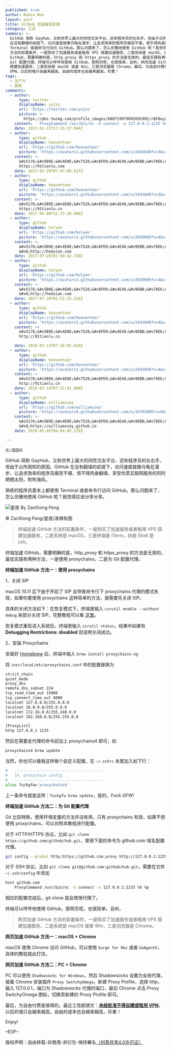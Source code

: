 ```yaml
---
published: true
author: Robin Wen
layout: post
title: GitHub 加速最佳实践
category: 工具
summary: >-
  GitHub 简称 GayHub，又称世界上最大的同性交友平台，还称程序员的左右手。但由于众所周知的原因，GitHub
  在没有翻墙的前提下，访问速度就像乌龟在漫步，让追求效率的程序员痛苦不堪，恨不得肉身翻墙，享受优质互联网服务的同时晒晒太阳，吹吹海风。熟练的程序员基本上都使用
  Terminal 或者命令行访问 GitHub。那么问题来了，怎么优雅地使用 GitHub 呢？我觉得应该分享分享。终端加速 GitHub
  方法的前置条件，一是购买了加速服务或者租用 VPS 搭建加速服务，二是系统是 macOS，三是终端是 iTerm，四是 Shell 是 zsh。终端加速
  GitHub，需要明确的是，http_proxy 和 https_proxy 的方法是无效的。最佳实践有两种方法，一是使用 proxychains，二是为
  Git 配置代理。终端可以呼呼地使用 GitHub，那网页呢，也很简单，且听。网页加速 GitHub 方法的前置条件，一是购买了加速服务或者租用 VPS
  搭建加速服务，二是系统是 macOS 或者 Win，三是浏览器是 Chrome。最后，为自由付费是值得的。最近工信部颁文：未经批准不得自建或租用
  VPN，以后的墙只会越来越高，自由的成本也会越来越高，珍重！
tags:
  - 生产力
  - 效率
comments:
  - author:
      type: twitter
      displayName: yxjxx
      url: 'https://twitter.com/yxjxx'
      picture: >-
        https://pbs.twimg.com/profile_images/680719979092692992/rQF8oyZD_bigger.png
    content: ' ProxyCommand /usr/bin/nc -X connect -x 127.0.0.1:1235 %h %p doesn&apos;t work for me.'
    date: 2017-02-12T17:25:37.944Z
  - author:
      type: github
      displayName: heaventear
      url: 'https://github.com/heaventear'
      picture: 'https://avatars1.githubusercontent.com/u/2443840?v=3&s=73'
    content: >-
      &#x5176;&#x5B9E;&#x4E0D;&#x7528;&#x8FD9;&#x4E48;&#x9EBB;&#x70E6;&#xFF0C;&#x6302;&#x4E2A;&#x5916;&#x7F51;&#x52A0;&#x901F;&#x5668;&#x5C31;&#x884C;&#x4E86;&#xFF0C;&#x6211;&#x7528;&#x7684;&#x662F;&#x5929;&#x8DEF;&#x52A0;&#x901F;&#x5668;&#xFF0C;&#x6548;&#x679C;&#x633A;&#x597D;&#x7684;,
      https://91tianlu.com
    date: 2017-03-29T07:47:08.527Z
  - author:
      type: github
      displayName: heaventear
      url: 'https://github.com/heaventear'
      picture: 'https://avatars1.githubusercontent.com/u/2443840?v=3&s=73'
    content: >-
      &#x5176;&#x5B9E;&#x4E0D;&#x7528;&#x8FD9;&#x4E48;&#x9EBB;&#x70E6;&#xFF0C;&#x6302;&#x4E2A;&#x5916;&#x7F51;&#x52A0;&#x901F;&#x5668;&#x5C31;&#x884C;&#x4E86;&#xFF0C;&#x6211;&#x7528;&#x7684;&#x662F;&#x5929;&#x8DEF;&#x52A0;&#x901F;&#x5668;&#xFF0C;&#x6548;&#x679C;&#x633A;&#x597D;&#x7684;,
      https://91tianlu.cn
    date: 2017-04-08T15:37:30.986Z
  - author:
      type: github
      displayName: holyen
      url: 'https://github.com/holyen'
      picture: 'https://avatars3.githubusercontent.com/u/2010669?v=4&s=73'
    content: >-
      &#x5176;&#x5B9E;&#x4E0D;&#x7528;&#x8FD9;&#x4E48;&#x9EBB;&#x70E6;&#xFF0C;&#x6302;&#x4E2A;&#x5916;&#x7F51;&#x52A0;&#x901F;&#x5668;&#x5C31;&#x884C;&#x4E86;&#xFF0C;&#x6211;&#x7528;&#x7684;&#x662F;&#x6CB3;&#x5BF9;&#x5CB8;&#x52A0;&#x901F;&#x5668;&#xFF0C;&#x6548;&#x679C;&#x633A;&#x597D;&#x7684;,
      &#x8;http://heduian.com
    date: 2017-07-28T01:50:42.750Z
  - author:
      type: github
      displayName: holyen
      url: 'https://github.com/holyen'
      picture: 'https://avatars3.githubusercontent.com/u/2010669?v=4&s=73'
    content: >-
      &#x5176;&#x5B9E;&#x4E0D;&#x7528;&#x8FD9;&#x4E48;&#x9EBB;&#x70E6;&#xFF0C;&#x6302;&#x4E2A;&#x5916;&#x7F51;&#x52A0;&#x901F;&#x5668;&#x5C31;&#x884C;&#x4E86;&#xFF0C;&#x6211;&#x7528;&#x7684;&#x662F;&#x6CB3;&#x5BF9;&#x5CB8;&#x52A0;&#x901F;&#x5668;&#xFF0C;&#x6548;&#x679C;&#x633A;&#x597D;&#x7684;,
      &#x8;http://heduian.com
    date: 2017-07-28T01:51:15.216Z
  - author:
      type: github
      displayName: heaventear
      url: 'https://github.com/heaventear'
      picture: 'https://avatars2.githubusercontent.com/u/2443840?v=4&s=73'
    content: >+
      &#x5176;&#x5B9E;&#x4E0D;&#x7528;&#x8FD9;&#x4E48;&#x9EBB;&#x70E6;&#xFF0C;&#x6302;&#x4E2A;&#x5916;&#x7F51;&#x52A0;&#x901F;&#x5668;&#x5C31;&#x884C;&#x4E86;&#xFF0C;&#x6211;&#x7528;&#x7684;&#x662F;&#x5929;&#x8DEF;&#x52A0;&#x901F;&#x5668;&#xFF0C;&#x6548;&#x679C;&#x633A;&#x597D;&#x7684;,
      http://91tianlu.cn

    date: 2018-03-14T07:36:05.820Z
  - author:
      type: github
      displayName: heaventear
      url: 'https://github.com/heaventear'
      picture: 'https://avatars2.githubusercontent.com/u/2443840?v=4&s=73'
    content: >
      &#x5176;&#x5B9E;&#x4E0D;&#x7528;&#x8FD9;&#x4E48;&#x9EBB;&#x70E6;&#xFF0C;&#x6302;&#x4E2A;&#x5916;&#x7F51;&#x52A0;&#x901F;&#x5668;&#x5C31;&#x884C;&#x4E86;&#xFF0C;&#x6211;&#x7528;&#x7684;&#x662F;&#x5929;&#x8DEF;&#x52A0;&#x901F;&#x5668;&#xFF0C;&#x6548;&#x679C;&#x633A;&#x597D;&#x7684;,
      http://91tianlu.cn
    date: 2018-03-14T07:37:41.809Z
  - author:
      type: github
      displayName: williamszey
      url: 'https://github.com/williamszey'
      picture: 'https://avatars0.githubusercontent.com/u/34702695?v=4&s=73'
    content: >-
      &#x5176;&#x5B9E;&#x4E0D;&#x7528;&#x8FD9;&#x4E48;&#x9EBB;&#x70E6;&#xFF0C;&#x6302;&#x4E2A;&#x5916;&#x7F51;&#x52A0;&#x901F;&#x5668;&#x5C31;&#x884C;&#x4E86;&#xFF0C;&#x6211;&#x7528;&#x7684;&#x662F;&#x6CB3;&#x5BF9;&#x5CB8;&#x52A0;&#x901F;&#x5668;&#xFF0C;&#x6548;&#x679C;&#x633A;&#x597D;&#x7684;,
      &#x8;https://williamszey.github.io
    date: 2018-05-02T04:04:45.125Z

---
```


`文/温国兵`

GitHub 简称 GayHub，又称世界上最大的同性交友平台，还称程序员的左右手。但由于众所周知的原因，GitHub 在没有翻墙的前提下，访问速度就像乌龟在漫步，让追求效率的程序员痛苦不堪，恨不得肉身翻墙，享受优质互联网服务的同时晒晒太阳，吹吹海风。

熟练的程序员基本上都使用 Terminal 或者命令行访问 GitHub。那么问题来了，怎么优雅地使用 GitHub 呢？我觉得应该分享分享。

![星夜 By ZanXiong Feng](http://i.imgur.com/SjmvjQm.jpg)

© ZanXiong Feng/星夜/泼辣有图

> 终端加速 GitHub 方法的前置条件，一是购买了加速服务或者租用 VPS 搭建加速服务，二是系统是 macOS，三是终端是 iTerm，四是 Shell 是 zsh。

终端加速 GitHub，需要明确的是，http_proxy 和 https_proxy 的方法是无效的。最佳实践有两种方法，一是使用 proxychains，二是为 Git 配置代理。

**终端加速 GitHub 方法一：使用 proxychains**

1、关闭 SIP

macOS 10.11 后下由于开启了 SIP 会导致命令行下 proxychains 代理的模式失效，如果你要使用 proxychains 这种简单的方法，就需要先关闭 SIP。

具体的关闭方法如下：在恢复模式下，终端里输入 `csrutil enable --without debug` 来部分关闭 SIP，完整教程可以看 [这里](https://totalfinder.binaryage.com/system-integrity-protection)。

恢复模式重启进入系统后，终端里输入 `csrutil status`，结果中如果有 **Debugging Restrictions: disabled** 则说明关闭成功。

2、安装 Proxychains

安装好 [Homebrew](http://brew.sh) 后，终端中输入 `brew install proxychains-ng`

将 `/usr/local/etc/proxychains.conf` 中的配置替换为

``` bash
strict_chain
quiet_mode
proxy_dns
remote_dns_subnet 224
tcp_read_time_out 15000
tcp_connect_time_out 8000
localnet 127.0.0.0/255.0.0.0
localnet 10.0.0.0/255.0.0.0
localnet 172.16.0.0/255.240.0.0
localnet 192.168.0.0/255.255.0.0

[ProxyList]
http 127.0.0.1 1235
```

然后在需要走代理的命令前加上 proxychains4 即可，如

``` bash
proxychains4 brew update
```

当然，你也可以像我这样做个自定义配置，在 `~/.zshrc` 末尾加入如下行：

``` bash
#   ---------------------------------------
#   14. proxychain config
#   ---------------------------------------
alias fuckgfw='proxychains4'
```

上一条命令就是这样：`fuckgfw brew update`，是的，Fuck GFW!

**终端加速 GitHub 方法二：为 Git 配置代理**

Git 比较特殊，使用环境变量的方法并没有用，只有 proxychains 有效，如果不想使用 proxychains，可以对照本教程进行配置。

对于 HTTP/HTTPS 协议，比如 `git clone https://github.com/github/hub.git`，使用下面的命令为 github.com 域名配置代理。

``` bash
git config --global http.https://github.com.proxy http://127.0.0.1:1235
```

对于 SSH 协议，比如 `git clone git@github.com:github/hub.git`，需要在文件 `~/.ssh/config` 中添加

``` bash
host github.com
    ProxyCommand /usr/bin/nc -X connect -x 127.0.0.1:1235 %h %p
```

相应的配置完成后，git clone 就会使用代理了。

终端可以呼呼地使用 GitHub，那网页呢，也很简单，且听。

> 网页加速 GitHub 方法的前置条件，一是购买了加速服务或者租用 VPS 搭建加速服务，二是系统是 macOS 或者 Win，三是浏览器是 Chrome。

**网页加速 GitHub 方法一：macOS + Chrome**

macOS 使用 Chrome 访问 GitHub，可以使用 `Surge for Mac` 或者 `GoAgentX`，具体的教程就此打住。

**网页加速 GitHub 方法二：PC + Chrome**

PC 可以使用 `Shadowsocks for Windows`，然后 Shadowsocks 设置为全局代理，接着 Chrome 安装插件 `Proxy SwitchyOmega`，新建 Proxy Profile，选择 http，输入 127.0.0.1，端口为 Shadowsocks 代理的端口，最后 Chrome 点击 Proxy SwitchyOmega 图标，切换至新建的 Proxy Profile 即可。

最后，为自由付费是值得的。最近工信部颁文：**[未经批准不得自建或租用 VPN](http://www.miit.gov.cn/n1146290/n4388791/c5471946/content.html)**，以后的墙只会越来越高，自由的成本也会越来越高，珍重！

Enjoy!

–EOF–

版权声明：自由转载-非商用-非衍生-保持署名<a href="http://creativecommons.org/licenses/by-nc-nd/4.0/deed.zh" target="_blank">（创意共享4.0许可证）</a>
